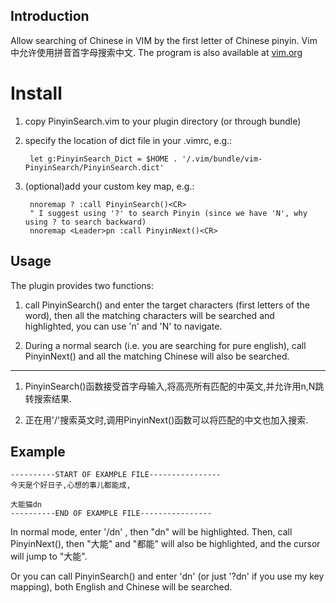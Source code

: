 ## Introduction


Allow searching of Chinese in VIM by the first letter of Chinese pinyin.
Vim中允许使用拼音首字母搜索中文.
The program is also available at [vim.org](www.vim.org/scripts/script.php?script_id=4211)

# Install

1. copy PinyinSearch.vim to your plugin directory (or through bundle)

2. specify the location of dict file in your .vimrc, e.g.:

		let g:PinyinSearch_Dict = $HOME . '/.vim/bundle/vim-PinyinSearch/PinyinSearch.dict'

3. (optional)add your custom key map, e.g.:

		nnoremap ? :call PinyinSearch()<CR>
		" I suggest using '?' to search Pinyin (since we have 'N', why using ? to search backward)
		nnoremap <Leader>pn :call PinyinNext()<CR>

## Usage

The plugin provides two functions:

1. call PinyinSearch() and enter the target characters (first letters of the word),
then all the matching characters will be searched and highlighted, you can use 'n' and 'N' to navigate.

2. During a normal search (i.e. you are searching for pure english),
call PinyinNext() and all the matching Chinese will also be searched.

------------------------------------------------------------------------------------------

1. PinyinSearch()函数接受首字母输入,将高亮所有匹配的中英文,并允许用n,N跳转搜索结果.

2. 正在用'/'搜索英文时,调用PinyinNext()函数可以将匹配的中文也加入搜索.

## Example

```
----------START OF EXAMPLE FILE----------------
今天是个好日子,心想的事儿都能成,

大能猫dn
----------END OF EXAMPLE FILE----------------
```

In normal mode, enter '/dn'	, then "dn" will be highlighted.
Then, call PinyinNext(), then "大能" and "都能" will also be highlighted, and the
cursor will jump to "大能".

Or you can call PinyinSearch() and enter 'dn' (or just '?dn' if you use my key mapping), both English
and Chinese will be searched.

